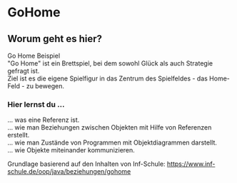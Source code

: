 # GoHome

## Worum geht es hier?
Go Home Beispiel <br>
"Go Home" ist ein Brettspiel, bei dem sowohl Glück als auch Strategie gefragt ist. <br>
Ziel ist es die eigene Spielfigur in das Zentrum des Spielfeldes - das Home-Feld - zu bewegen.

### Hier lernst du ...
... was eine Referenz ist. <br>
... wie man Beziehungen zwischen Objekten mit Hilfe von Referenzen erstellt. <br>
... wie man Zustände von Programmen mit Objektdiagrammen darstellt. <br>
... wie Objekte miteinander kommunizieren. <br>


Grundlage basierend auf den Inhalten von Inf-Schule:
https://www.inf-schule.de/oop/java/beziehungen/gohome
